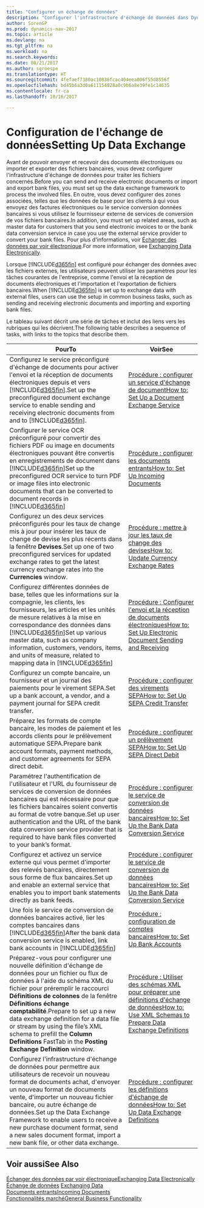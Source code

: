 ```yaml
---
title: "Configurer un échange de données"
description: "Configurer l'infrastructure d'échange de données dans Dynamics NAV"
author: SorenGP
ms.prod: dynamics-nav-2017
ms.topic: article
ms.devlang: na
ms.tgt_pltfrm: na
ms.workload: na
ms.search.keywords: 
ms.date: 08/21/2017
ms.author: sgroespe
ms.translationtype: HT
ms.sourcegitcommit: 4fefaef7380ac10836fcac404eea006f55d8556f
ms.openlocfilehash: bd45b6a3d0a611154828a0c9b6a8e39fe1c14635
ms.contentlocale: fr-ca
ms.lasthandoff: 10/16/2017

---
```

# <a name="setting-up-data-exchange"></a><span data-ttu-id="17a22-103">Configuration de l'échange de données</span><span class="sxs-lookup"><span data-stu-id="17a22-103">Setting Up Data Exchange</span></span>
<span data-ttu-id="17a22-104">Avant de pouvoir envoyer et recevoir des documents électroniques ou importer et exporter des fichiers bancaires, vous devez configurer l'infrastructure d'échange de données pour traiter les fichiers concernés.</span><span class="sxs-lookup"><span data-stu-id="17a22-104">Before you can send and receive electronic documents or import and export bank files, you must set up the data exchange framework to process the involved files.</span></span> <span data-ttu-id="17a22-105">En outre, vous devez configurer des zones associées, telles que les données de base pour les clients à qui vous envoyez des factures électroniques ou le service conversion données bancaires si vous utilisez le fournisseur externe de services de conversion de vos fichiers bancaires.</span><span class="sxs-lookup"><span data-stu-id="17a22-105">In addition, you must set up related areas, such as master data for customers that you send electronic invoices to or the bank data conversion service in case you use the external service provider to convert your bank files.</span></span> <span data-ttu-id="17a22-106">Pour plus d'informations, voir [Échanger des données par voir électronique](across-data-exchange.md).</span><span class="sxs-lookup"><span data-stu-id="17a22-106">For more information, see [Exchanging Data Electronically](across-data-exchange.md).</span></span>  

 <span data-ttu-id="17a22-107">Lorsque [!INCLUDE[d365fin](includes/d365fin_md.md)] est configuré pour échanger des données avec les fichiers externes, les utilisateurs peuvent utiliser les paramètres pour les tâches courantes de l'entreprise, comme l'envoi et la réception de documents électroniques et l'importation et l'exportation de fichiers bancaires.</span><span class="sxs-lookup"><span data-stu-id="17a22-107">When [!INCLUDE[d365fin](includes/d365fin_md.md)] is set up to exchange data with external files, users can use the setup in common business tasks, such as sending and receiving electronic documents and importing and exporting bank files.</span></span>  

 <span data-ttu-id="17a22-108">Le tableau suivant décrit une série de tâches et inclut des liens vers les rubriques qui les décrivent.</span><span class="sxs-lookup"><span data-stu-id="17a22-108">The following table describes a sequence of tasks, with links to the topics that describe them.</span></span>  

|<span data-ttu-id="17a22-109">**Pour**</span><span class="sxs-lookup"><span data-stu-id="17a22-109">**To**</span></span>|<span data-ttu-id="17a22-110">**Voir**</span><span class="sxs-lookup"><span data-stu-id="17a22-110">**See**</span></span>|  
|------------|-------------|  
|<span data-ttu-id="17a22-111">Configurez le service préconfiguré d'échange de documents pour activer l'envoi et la réception de documents électroniques depuis et vers [!INCLUDE[d365fin](includes/d365fin_md.md)].</span><span class="sxs-lookup"><span data-stu-id="17a22-111">Set up the preconfigured document exchange service to enable sending and receiving electronic documents from and to [!INCLUDE[d365fin](includes/d365fin_md.md)].</span></span>|[<span data-ttu-id="17a22-112">Procédure : configurer un service d'échange de document</span><span class="sxs-lookup"><span data-stu-id="17a22-112">How to: Set Up a Document Exchange Service</span></span>](across-how-to-set-up-a-document-exchange-service.md)|  
|<span data-ttu-id="17a22-113">Configurer le service OCR préconfiguré pour convertir des fichiers PDF ou image en documents électroniques pouvant être convertis en enregistrements de document dans [!INCLUDE[d365fin](includes/d365fin_md.md)]</span><span class="sxs-lookup"><span data-stu-id="17a22-113">Set up the preconfigured OCR service to turn PDF or image files into electronic documents that can be converted to document records in [!INCLUDE[d365fin](includes/d365fin_md.md)]</span></span>|[<span data-ttu-id="17a22-114">Procédure : configurer les documents entrants</span><span class="sxs-lookup"><span data-stu-id="17a22-114">How to: Set Up Incoming Documents</span></span>](across-how-setup-income-documents.md)|  
|<span data-ttu-id="17a22-115">Configurez un des deux services préconfigurés pour les taux de change mis à jour pour insérer les taux de change de devise les plus récents dans la fenêtre **Devises**.</span><span class="sxs-lookup"><span data-stu-id="17a22-115">Set up one of two preconfigured services for updated exchange rates to get the latest currency exchange rates into the **Currencies** window.</span></span>|[<span data-ttu-id="17a22-116">Procédure : mettre à jour les taux de change des devises</span><span class="sxs-lookup"><span data-stu-id="17a22-116">How to: Update Currency Exchange Rates</span></span>](finance-how-update-currencies.md)|  
|<span data-ttu-id="17a22-117">Configurez différentes données de base, telles que les informations sur la compagnie, les clients, les fournisseurs, les articles et les unités de mesure relatives à la mise en correspondance des données dans [!INCLUDE[d365fin](includes/d365fin_md.md)]</span><span class="sxs-lookup"><span data-stu-id="17a22-117">Set up various master data, such as company information, customers, vendors, items, and units of measure, related to mapping data in [!INCLUDE[d365fin](includes/d365fin_md.md)]</span></span>|[<span data-ttu-id="17a22-118">Procédure : Configurer l'envoi et la réception de documents électroniques</span><span class="sxs-lookup"><span data-stu-id="17a22-118">How to: Set Up Electronic Document Sending and Receiving</span></span>](across-how-to-set-up-electronic-document-sending-and-receiving.md)|  
|<span data-ttu-id="17a22-119">Configurez un compte bancaire, un fournisseur et un journal des paiements pour le virement SEPA.</span><span class="sxs-lookup"><span data-stu-id="17a22-119">Set up a bank account, a vendor, and a payment journal for SEPA credit transfer.</span></span>|[<span data-ttu-id="17a22-120">Procédure : configurer des virements SEPA</span><span class="sxs-lookup"><span data-stu-id="17a22-120">How to: Set Up SEPA Credit Transfer</span></span>](finance-how-to-set-up-sepa-credit-transfer.md)|  
|<span data-ttu-id="17a22-121">Préparez les formats de compte bancaire, les modes de paiement et les accords clients pour le prélèvement automatique SEPA.</span><span class="sxs-lookup"><span data-stu-id="17a22-121">Prepare bank account formats, payment methods, and customer agreements for SEPA direct debit.</span></span>|[<span data-ttu-id="17a22-122">Procédure : configurer un prélèvement SEPA</span><span class="sxs-lookup"><span data-stu-id="17a22-122">How to: Set Up SEPA Direct Debit</span></span>](finance-how-to-set-up-sepa-direct-debit.md)|  
|<span data-ttu-id="17a22-123">Paramétrez l'authentification de l'utilisateur et l'URL du fournisseur de services de conversion de données bancaires qui est nécessaire pour que les fichiers bancaires soient convertis au format de votre banque.</span><span class="sxs-lookup"><span data-stu-id="17a22-123">Set up user authentication and the URL of the bank data conversion service provider that is required to have bank files converted to your bank’s format.</span></span>|[<span data-ttu-id="17a22-124">Procédure : configurer le service de conversion de données bancaires</span><span class="sxs-lookup"><span data-stu-id="17a22-124">How to: Set Up the Bank Data Conversion Service</span></span>](bank-how-setup-bank-data-conversion-service.md)|  
|<span data-ttu-id="17a22-125">Configurez et activez un service externe qui vous permet d'importer des relevés bancaires, directement sous forme de flux bancaires.</span><span class="sxs-lookup"><span data-stu-id="17a22-125">Set up and enable an external service that enables you to import bank statements directly as bank feeds.</span></span>|[<span data-ttu-id="17a22-126">Procédure : configurer le service de conversion de données bancaires</span><span class="sxs-lookup"><span data-stu-id="17a22-126">How to: Set Up the Bank Data Conversion Service</span></span>](bank-how-setup-bank-data-conversion-service.md)|  
|<span data-ttu-id="17a22-127">Une fois le service de conversion de données bancaires activé, lier les comptes bancaires dans [!INCLUDE[d365fin](includes/d365fin_md.md)]</span><span class="sxs-lookup"><span data-stu-id="17a22-127">After the bank data conversion service is enabled, link bank accounts in [!INCLUDE[d365fin](includes/d365fin_md.md)]</span></span>|[<span data-ttu-id="17a22-128">Procédure : configuration de comptes bancaires</span><span class="sxs-lookup"><span data-stu-id="17a22-128">How to: Set Up Bank Accounts</span></span>](bank-how-setup-bank-accounts.md)|  
|<span data-ttu-id="17a22-129">Préparez-vous pour configurer une nouvelle définition d'échange de données pour un fichier ou flux de données à l'aide du schéma XML du fichier pour préremplir le raccourci **Définitions de colonnes** de la fenêtre **Définitions échange comptabilité**.</span><span class="sxs-lookup"><span data-stu-id="17a22-129">Prepare to set up a new data exchange definition for a data file or stream by using the file’s XML schema to prefill the **Column Definitions** FastTab in the **Posting Exchange Definition** window.</span></span>|[<span data-ttu-id="17a22-130">Procédure : Utiliser des schémas XML pour préparer une définitions d'échange de données</span><span class="sxs-lookup"><span data-stu-id="17a22-130">How to: Use XML Schemas to Prepare Data Exchange Definitions</span></span>](across-how-to-use-xml-schemas-to-prepare-data-exchange-definitions.md)|  
|<span data-ttu-id="17a22-131">Configurez l'infrastructure d'échange de données pour permettre aux utilisateurs de recevoir un nouveau format de documents achat, d'envoyer un nouveau format de documents vente, d'importer un nouveau fichier bancaire, ou autre échange de données.</span><span class="sxs-lookup"><span data-stu-id="17a22-131">Set up the Data Exchange Framework to enable users to receive a new purchase document format, send a new sales document format, import a new bank file, or other data exchange.</span></span>|[<span data-ttu-id="17a22-132">Procédure : configurer les définitions d'échange de données</span><span class="sxs-lookup"><span data-stu-id="17a22-132">How to: Set Up Data Exchange Definitions</span></span>](across-how-to-set-up-data-exchange-definitions.md)|  

## <a name="see-also"></a><span data-ttu-id="17a22-133">Voir aussi</span><span class="sxs-lookup"><span data-stu-id="17a22-133">See Also</span></span>  
[<span data-ttu-id="17a22-134">Échanger des données par voir électronique</span><span class="sxs-lookup"><span data-stu-id="17a22-134">Exchanging Data Electronically</span></span>](across-data-exchange.md)  
<span data-ttu-id="17a22-135">[Échange de données](across-exchange-data.md) </span><span class="sxs-lookup"><span data-stu-id="17a22-135">[Exchanging Data](across-exchange-data.md) </span></span>  
[<span data-ttu-id="17a22-136">Documents entrants</span><span class="sxs-lookup"><span data-stu-id="17a22-136">Incoming Documents</span></span>](across-income-documents.md)  
[<span data-ttu-id="17a22-137">Fonctionnalités marché</span><span class="sxs-lookup"><span data-stu-id="17a22-137">General Business Functionality</span></span>](ui-across-business-areas.md)  

